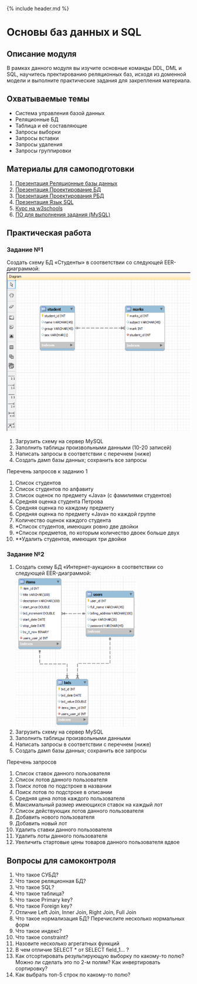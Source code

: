{% include header.md %}

Основы баз данных и SQL
====================

Описание модуля
---------------------
В рамках данного модуля вы изучите основные команды DDL, DML и SQL, научитесь пректированию реляционных баз, исходя 
из доменной модели и выполните практические задания для закрепления материала.

Охватываемые темы
---------------------
+ Система управления базой данных
+ Реляционные БД
+ Таблица и её составляющие
+ Запросы выборки
+ Запросы вставки
+ Запросы удаления
+ Запросы группировки

Материалы для самоподготовки
---------------------
1. [Презентация Реляционные базы данных](presentations/РБД%20и%20SQL_2018.pptx)
1. [Презентация Проектирование БД](presentations/ПроектированиеБД.pptx)
1. [Презентация Проектирования РБД](presentations/ОИТ%20=%20Лекция%2007a%20=%20Проектирование%20РБД.pdf)
1. [Презентация Язык SQL](presentations/ОИТ%20=%20Лекция%2007б%20=%20Язык%20SQL.pdf)
1. [Курс на w3schools](https://www.w3schools.com/sql/default.asp)
1. [ПО для выполнения задания (MySQL)](https://dev.mysql.com/downloads/installer/) 

Практическая работа
---------------------

### Задание №1
Создать схему БД «Студенты» в соответствии со следующей EER-диаграммой:
![alt text](schemas/db_scheme_1.png)
1. Загрузить схему на сервер MySQL
1. Заполнить таблицы произвольными данными (10-20 записей)
1. Написать запросы в соответствии с перечнем (ниже)
1. Создать дамп базы данных; сохранить все запросы

Перечень запросов к заданию 1
1. Список студентов
1. Список студентов по алфавиту
1. Список оценок по предмету «Java» (с фамилиями студентов)
1. Средняя оценка студента Петрова
1. Средняя оценка по каждому предмету
1. Средняя оценка по предмету «Java» по каждой группе
1. Количество оценок каждого студента
1. *Список студентов, имеющих ровно две двойки
1. *Список предметов, по которым количество двоек больше двух
1. **Удалить студентов, имеющих три двойки

### Задание №2
1. Создать схему БД «Интернет-аукцион» в соответствии со следующей EER-диаграммой:
![alt text](schemas/db_scheme_2.png)
1. Загрузить схему на сервер MySQL
1. Заполнить таблицы произвольными данными
1. Написать запросы в соответствии с перечнем (ниже)
1. Создать дамп базы данных; сохранить все запросы

Перечень запросов
1. Список ставок данного пользователя
1. Список лотов данного пользователя
1. Поиск лотов по подстроке в названии
1. Поиск лотов по подстроке в описании
1. Средняя цена лотов каждого пользователя
1. Максимальный размер имеющихся ставок на каждый лот
1. Список действующих лотов данного пользователя
1. Добавить нового пользователя
1. Добавить новый лот
1. Удалить ставки данного пользователя
1. Удалить лоты данного пользователя
1. Увеличить стартовые цены товаров данного пользователя вдвое

Вопросы для самоконтроля
---------------------
1. Что такое СУБД?
1. Что такое реляционная БД?
1. Что такое SQL?
1. Что такое таблица?
1. Что такое Primary key?
1. Что такое Foreign key?
1. Отличие Left Join, Inner Join, Right Join, Full Join
1. Что такое нормализация БД? Перечислите несколько нормальных форм
1. Что такое индекс?
1. Что такое constraint?
1. Назовите несколько агрегатных функций
1. В чем отличие SELECT * от SELECT field_1... ?
1. Как отсортировать результирующую выборку по какому-то полю? Можно ли сделать это по 2-м полям?
Как инвертировать сортировку?
1. Как выбрать топ-5 строк по какому-то полю?
